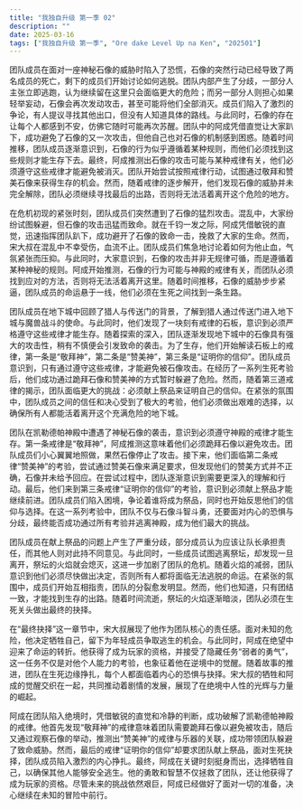 ```yaml
---
title: "我独自升级 第一季 02"
description: ""
date: 2025-03-16
tags: ["我独自升级 第一季", "Ore dake Level Up na Ken", "202501"]
---
```


团队成员在面对一座神秘石像的威胁时陷入了恐慌，石像的突然行动已经导致了两名成员的死亡，剩下的成员们开始讨论如何逃脱。团队内部产生了分歧，一部分人主张立即逃跑，认为继续留在这里只会面临更大的危险；而另一部分人则担心如果轻举妄动，石像会再次发动攻击，甚至可能将他们全部消灭。成员们陷入了激烈的争论，有人提议寻找其他出口，但没有人知道具体的路线。与此同时，石像的存在让每个人都感到不安，仿佛它随时可能再次苏醒。团队中的阿成凭借直觉让大家趴下，成功避免了石像的又一次攻击，但他自己也对石像的机制感到困惑。随着时间推移，团队成员逐渐意识到，石像的行为似乎遵循着某种规则，而他们必须找到这些规则才能生存下去。最终，阿成推测出石像的攻击可能与某种戒律有关，他们必须遵守这些戒律才能避免被消灭。团队开始尝试按照戒律行动，试图通过敬拜和赞美石像来获得生存的机会。然而，随着戒律的逐步解开，他们发现石像的威胁并未完全解除，团队必须继续寻找最后的出路，否则将无法活着离开这个危险的地方。

在危机初现的紧张时刻，团队成员们突然遭到了石像的猛烈攻击。混乱中，大家纷纷试图躲避，但石像的攻击迅猛而致命。就在千钧一发之际，阿成凭借敏锐的直觉，迅速指挥团队趴下，成功避开了石像的致命一击，挽救了大家的生命。然而，宋大叔在混乱中不幸受伤，血流不止。团队成员们焦急地讨论着如何为他止血，气氛紧张而压抑。与此同时，大家意识到，石像的攻击并非无规律可循，而是遵循着某种神秘的规则。阿成开始推测，石像的行为可能与神殿的戒律有关，而团队必须找到应对的方法，否则将无法活着离开这里。随着时间推移，石像的威胁步步紧逼，团队成员的命运悬于一线，他们必须在生死之间找到一条生路。

团队成员在地下城中回顾了猎人与传送门的背景，了解到猎人通过传送门进入地下城与魔兽战斗的使命。与此同时，他们发现了一块刻有戒律的石板，意识到必须严格遵守这些戒律才能生存。随着探索的深入，团队逐渐发现地下城中的石像具有强大的攻击性，稍有不慎便会引发致命的袭击。为了生存，他们开始解读石板上的戒律，第一条是“敬拜神”，第二条是“赞美神”，第三条是“证明你的信仰”。团队成员意识到，只有通过遵守这些戒律，才能避免被石像攻击。在经历了一系列生死考验后，他们成功通过跪拜石像和赞美神的方式暂时躲避了危险。然而，随着第三道戒律的揭示，团队面临更大的挑战：必须献上祭品来证明自己的信仰。在紧张的氛围中，团队成员之间的信任和决心受到了极大的考验，他们必须做出艰难的选择，以确保所有人都能活着离开这个充满危险的地下城。

团队在凯勒德帕神殿中遭遇了神秘石像的袭击，意识到必须遵守神殿的戒律才能生存。第一条戒律是“敬拜神”，阿成推测这意味着他们必须跪拜石像以避免攻击。团队成员们小心翼翼地照做，果然石像停止了攻击。接下来，他们面临第二条戒律“赞美神”的考验，尝试通过赞美石像来满足要求，但发现他们的赞美方式并不正确，石像并未给予回应。在尝试过程中，团队逐渐意识到需要更深入的理解和行动。最后，他们来到第三条戒律“证明你的信仰”的考验，意识到必须献上祭品才能继续前进。团队成员们陷入困境，争论着谁将成为祭品，同时也开始反思他们的信仰与选择。在这一系列考验中，团队不仅与石像斗智斗勇，还要面对内心的恐惧与分歧，最终能否成功通过所有考验并逃离神殿，成为他们最大的挑战。

团队成员在献上祭品的问题上产生了严重分歧，部分成员认为应该让队长承担责任，而其他人则对此持不同意见。与此同时，一些成员试图逃离祭坛，却发现一旦离开，祭坛的火焰就会熄灭，这进一步加剧了团队的危机。随着火焰的减弱，团队意识到他们必须尽快做出决定，否则所有人都将面临无法逃脱的命运。在紧张的氛围中，成员们开始互相指责，团队的分裂愈发明显。然而，他们也知道，只有团结一致，才能找到生存的出路。随着时间流逝，祭坛的火焰逐渐暗淡，团队必须在生死关头做出最终的抉择。

在“最终抉择”这一章节中，宋大叔展现了他作为团队核心的责任感。面对未知的危险，他决定牺牲自己，留下为年轻成员争取逃生的机会。与此同时，阿成在绝望中迎来了命运的转折。他获得了成为玩家的资格，并接受了隐藏任务“弱者的勇气”，这一任务不仅是对他个人能力的考验，也象征着他在逆境中的觉醒。随着故事的推进，团队在生死边缘挣扎，每个人都面临着内心的恐惧与抉择。宋大叔的牺牲和阿成的觉醒交织在一起，共同推动着剧情的发展，展现了在绝境中人性的光辉与力量的崛起。

阿成在团队陷入绝境时，凭借敏锐的直觉和冷静的判断，成功破解了凯勒德帕神殿的戒律。他首先发现“敬拜神”的戒律意味着团队需要跪拜石像以避免被攻击，随后又通过观察石像的举动，推测出“赞美神”的戒律与乐器的关联，成功带领团队躲避了致命威胁。然而，最后的戒律“证明你的信仰”却要求团队献上祭品，面对生死抉择，团队成员陷入激烈的内心挣扎。最终，阿成在关键时刻挺身而出，选择牺牲自己，以确保其他人能够安全逃生。他的勇敢和智慧不仅拯救了团队，还让他获得了成为玩家的资格。尽管未来的挑战依然艰巨，阿成已经做好了面对一切的准备，决心继续在未知的冒险中前行。